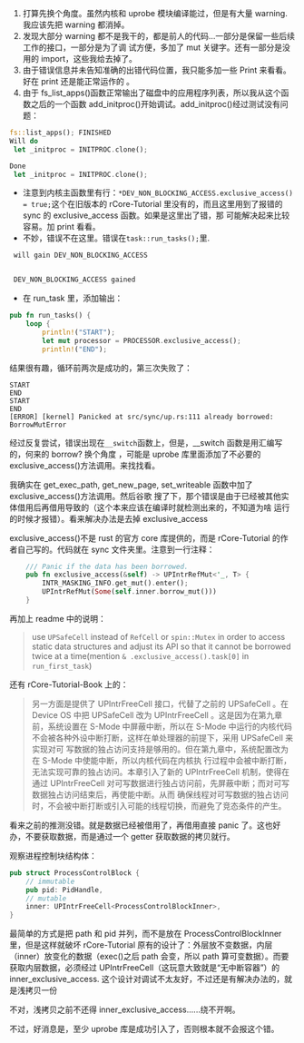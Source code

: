 1. 打算先换个角度。虽然内核和 uprobe 模块编译能过，但是有大量 warning. 我应该先把 warning 都消掉。
2. 发现大部分 warning 都不是我干的，都是前人的代码...一部分是保留一些后续工作的接口，一部分是为了调
   试方便，多加了 mut 关键字。还有一部分是没用的 import，这些我给去掉了。
3. 由于错误信息并未告知准确的出错代码位置，我只能多加一些 Print 来看看。好在 print 还是能正常运作的
   。
4. 由于 fs_list_apps()函数正常输出了磁盘中的应用程序列表，所以我从这个函数之后的一个函数
   add_initproc()开始调试。add_initproc()经过测试没有问题：

```rust
fs::list_apps(); FINISHED
Will do
 let _initproc = INITPROC.clone();

Done
 let _initproc = INITPROC.clone();
```

- 注意到内核主函数里有行：`*DEV_NON_BLOCKING_ACCESS.exclusive_access() = true;`这个在旧版本的
  rCore-Tutorial 里没有的，而且这里用到了报错的 sync 的 exclusive_access 函数。如果是这里出了错，那
  可能解决起来比较容易。加 print 看看。
- 不妙，错误不在这里。错误在`task::run_tasks();`里.

```rust
 will gain DEV_NON_BLOCKING_ACCESS


 DEV_NON_BLOCKING_ACCESS gained
```

- 在 run_task 里，添加输出：

```rust
pub fn run_tasks() {
    loop {
        println!("START");
        let mut processor = PROCESSOR.exclusive_access();
        println!("END");
```

结果很有趣，循环前两次是成功的，第三次失败了：

```shell
START
END
START
END
[ERROR] [kernel] Panicked at src/sync/up.rs:111 already borrowed: BorrowMutError
```

经过反复尝试，错误出现在`__switch`函数上，但是，\_\_switch 函数是用汇编写的，何来的 borrow? 换个角度
，可能是 uprobe 库里面添加了不必要的 exclusive_access()方法调用。来找找看。

我确实在 get_exec_path, get_new_page, set_writeable 函数中加了 exclusive_access()方法调用。然后谷歌
搜了下，那个错误是由于已经被其他实体借用后再借用导致的（这个本来应该在编译时就检测出来的，不知道为啥
运行的时候才报错）。看来解决办法是去掉 exclusive_access

exclusive_access()不是 rust 的官方 core 库提供的，而是 rCore-Tutorial 的作者自己写的。代码就在 sync
文件夹里。注意到一行注释：

```rust
    /// Panic if the data has been borrowed.
    pub fn exclusive_access(&self) -> UPIntrRefMut<'_, T> {
        INTR_MASKING_INFO.get_mut().enter();
        UPIntrRefMut(Some(self.inner.borrow_mut()))
    }
```

再加上 readme 中的说明：

> use `UPSafeCell` instead of `RefCell` or `spin::Mutex` in order to access static data structures
> and adjust its API so that it cannot be borrowed twice at a time(mention
> `& .exclusive_access().task[0]` in `run_first_task`)

还有 rCore-Tutorial-Book 上的：

> 另一方面是提供了 UPIntrFreeCell<T> 接口，代替了之前的 UPSafeCell<T> 。在 Device OS 中把
> UPSafeCell<T> 改为 UPIntrFreeCell<T> 。这是因为在第九章前，系统设置在 S-Mode 中屏蔽中断，所以在
> S-Mode 中运行的内核代码不会被各种外设中断打断，这样在单处理器的前提下，采用 UPSafeCell 来实现对可
> 写数据的独占访问支持是够用的。但在第九章中，系统配置改为在 S-Mode 中使能中断，所以内核代码在内核执
> 行过程中会被中断打断，无法实现可靠的独占访问。本章引入了新的 UPIntrFreeCell 机制，使得在通过
> UPIntrFreeCell 对可写数据进行独占访问前，先屏蔽中断；而对可写数据独占访问结束后，再使能中断。从而
> 确保线程对可写数据的独占访问时，不会被中断打断或引入可能的线程切换，而避免了竞态条件的产生。

看来之前的推测没错。就是数据已经被借用了，再借用直接 panic 了。这也好办，不要获取数据，而是通过一个
getter 获取数据的拷贝就行。

观察进程控制块结构体：

```rust
pub struct ProcessControlBlock {
    // immutable
    pub pid: PidHandle,
    // mutable
    inner: UPIntrFreeCell<ProcessControlBlockInner>,
}
```

最简单的方式是把 path 和 pid 并列，而不是放在 ProcessControlBlockInner 里，但是这样就破坏
rCore-Tutorial 原有的设计了：外层放不变数据，内层（inner）放变化的数据（exec()之后 path 会变，所以
path 算可变数据）。而要获取内层数据，必须经过 UPIntrFreeCell（这玩意大致就是“无中断容器”）的
inner_exclusive_access. 这个设计对调试不太友好，不过还是有解决办法的，就是浅拷贝一份

不对，浅拷贝之前不还得 inner_exclusive_access......绕不开啊。

不过，好消息是，至少 uprobe 库是成功引入了，否则根本就不会报这个错。
